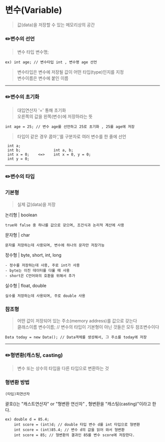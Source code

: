 # 변수(Variable)   
> 값(data)을 저장할 수 있는 메모리상의 공간  

### ✏️변수의 선언
>변수 타입 변수명;   
    
    ex) int age; // 변수타입 int , 변수명 age 선언   
>변수타입은 변수에 저장될 값이 어떤 타입(type)인지를 지정   
>변수이름은 변수에 붙인 이름   
- - -
### ✏️변수의 초기화   
>대입연산자 '=' 통해 초기화   
>오른쪽의 값을 왼쪽(변수)에 저장하라는 뜻 

    int age = 25; // 변수 age를 선언하고 25로 초기화 , 25를 age에 저장

>타입이 같은 경우 콤마','를 구분자로 여러 변수를 한 줄에 선언

     int a;            
     int b;               int a, b;
     int x = 0;    <=>    int x = 0, y = 0;
     int y = 0;
- - -
### ✏️변수의 타입   
### 기본형   
>실제 값(data)을 저장   

논리형 | boolean 
        
    true와 false 중 하나를 값으로 갖으며, 조건식과 논리적 계산에 사용
    
문자형 | char   

    문자를 저장하는데 사용되며, 변수에 하나의 문자만 저장가능
정수형 | byte, short, int, long   

    - 정수를 저장하는데 사용, 주로 int가 사용   
    - byte는 이진 데이터를 다룰 때 사용   
    - short은 C언어와의 호환을 위해서 추가   
실수형 | float, double

    실수를 저장하는데 사용되며, 주로 double 사용
### 참조형   
> 어떤 값이 저장되어 있는 주소(memory address)를 값으로 갖는다   
> 클래스이름 변수이름; // 변수의 타입이 기본형이 아닌 것들은 모두 참조변수이다 

    Data today = new Data(); // Data객체를 생성해서, 그 주소를 today에 저장  
 - - - 
### ✏️형변환(캐스팅, casting)
> 변수 또는 상수의 타입을 다른 타입으로 변환하는 것

### 형변환 방법

    (타입)피연산자 
괄호()는 "캐스트연산자" or "형변환 연산자" , 형변환을 "캐스팅(casting)"이라고 한다.

    ex) double d = 85.4;
        int score = (int)d; // double 타입 변수 d를 int 타입으로 형변환
        int score = (int)85.4; // 변수 d의 값을 읽어 와서 형변환
        int score = 85; // 형변환의 결과인 85를 변수 score에 저장한다.








